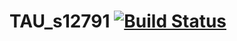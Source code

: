 # TAU_s12791 [![Build Status](https://travis-ci.org/s12791/TAU_s12791.svg?branch=master)](https://travis-ci.org/s12791/TAU_s12791)
